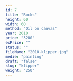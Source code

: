 ```yaml
---
id: 7
title: "Rocks"
height: 60
width: 60
method: "Oil on canvas"
year: 2010
price: "3200"
exPrice: ""
status: ""
fileName: "2010-klipper.jpg"
medie: "painting"
draft: "false"
slug: "klipper"
weight: "250"
---
```

